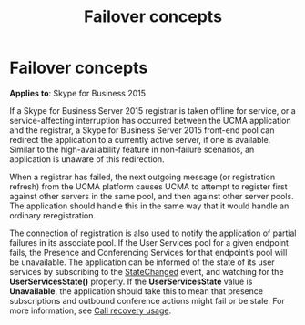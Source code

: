 ﻿---
title: Failover concepts
TOCTitle: Failover concepts
ms:assetid: 7c25908d-e278-4204-9590-3fa44ecf4469
ms:mtpsurl: https://msdn.microsoft.com/en-us/library/Dn466069(v=office.16)
ms:contentKeyID: 65240003
ms.date: 07/27/2015
mtps_version: v=office.16
---

# Failover concepts


**Applies to**: Skype for Business 2015

If a Skype for Business Server 2015 registrar is taken offline for service, or a service-affecting interruption has occurred between the UCMA application and the registrar, a Skype for Business Server 2015 front-end pool can redirect the application to a currently active server, if one is available. Similar to the high-availability feature in non-failure scenarios, an application is unaware of this redirection.

When a registrar has failed, the next outgoing message (or registration refresh) from the UCMA platform causes UCMA to attempt to register first against other servers in the same pool, and then against other server pools. The application should handle this in the same way that it would handle an ordinary reregistration.

The connection of registration is also used to notify the application of partial failures in its associate pool. If the User Services pool for a given endpoint fails, the Presence and Conferencing Services for that endpoint’s pool will be unavailable. The application can be informed of the state of its user services by subscribing to the [StateChanged](https://msdn.microsoft.com/en-us/library/hh383071\(v=office.16\)) event, and watching for the **UserServicesState()** property. If the **UserServicesState** value is **Unavailable**, the application should take this to mean that presence subscriptions and outbound conference actions might fail or be stale. For more information, see [Call recovery usage](call-recovery-usage.md).

